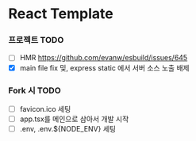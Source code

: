 # React Template

### 프로젝트 TODO

- [ ] HMR  https://github.com/evanw/esbuild/issues/645
- [x] main file fix 및, express static 에서 서버 소스 노출 배제

### Fork 시 TODO

- [ ] favicon.ico 세팅
- [ ] app.tsx를 메인으로 삼아서 개발 시작
- [ ] .env, .env.${NODE_ENV} 세팅
